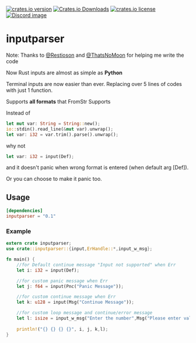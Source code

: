 [![crates.io version]][crates.io link] [![Crates.io Downloads]][crates.io link] [![crates.io license]][crates.io link] [![Discord image]][Discord server]

# inputparser
Note: Thanks to [@Restioson](https://github.com/Restioson) and [@ThatsNoMoon](https://github.com/ThatsNoMoon) for helping me write the code

Now Rust inputs are almost as simple as **Python**

Terminal inputs are now easier than ever. Replacing over 5 lines of codes with just 1 function.

Supports **all formats** that FromStr Supports

Instead of 
```rust
let mut var: String = String::new();
io::stdin().read_line(&mut var).unwrap();
let var: i32 = var.trim().parse().unwrap();
```
why not 
```rust
let var: i32 = input(Def);
```
and it doesn't panic when wrong format is entered (when default arg [Def]).

Or you can choose to make it panic too.

## Usage
```toml
[dependencies]
inputparser = "0.1"
```

### Example
```rust
extern crate inputparser;
use crate::inputparser::{input,ErHandle::*,input_w_msg};

fn main() {
    //for Default continue message "Input not supported" when Err
    let i: i32 = input(Def);

    //for custom panic message when Err
    let j: f64 = input(Pnc("Panic Message"));

    //for custom continue message when Err
    let k: u128 = input(Msg("Continue Message"));

    //for custom loop message and continue/error message
    let l: isize = input_w_msg("Enter the number",Msg("Please enter valid number"));
 
    println!("{} {} {} {}", i, j, k,l);
}
```


[crates.io link]: https://crates.io/crates/inputparser
[crates.io version]: https://img.shields.io/crates/v/inputparser?style=for-the-badge
[Crates.io Downloads]: https://img.shields.io/crates/d/inputparser?style=for-the-badge
[crates.io license]: https://img.shields.io/crates/l/inputparser?style=for-the-badge
[Discord image]: https://img.shields.io/discord/705030135312547912?color=blue&label=Support%20Server&style=for-the-badge
[Discord server]: https://discord.gg/F69SCTT